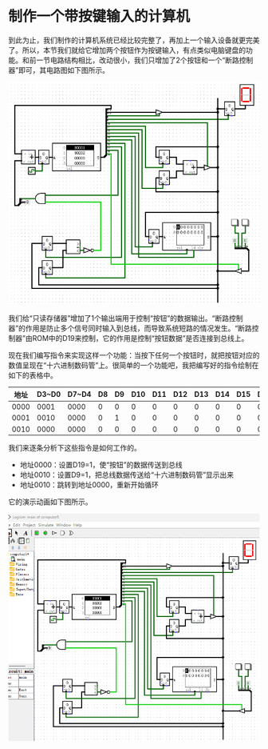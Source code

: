 
# 制作一个带按键输入的计算机

到此为止，我们制作的计算机系统已经比较完整了，再加上一个输入设备就更完美了。所以，本节我们就给它增加两个按钮作为按键输入，有点类似电脑键盘的功能。和前一节电路结构相比，改动很小，我们只增加了2个按钮和一个“断路控制器”即可，其电路图如下图所示。

![](pic/5-8.gif)

我们给“只读存储器”增加了1个输出端用于控制“按钮”的数据输出。“断路控制器”的作用是防止多个信号同时输入到总线，而导致系统短路的情况发生。“断路控制器”由ROM中的D19来控制，它的作用是控制“按钮数据”是否连接到总线上。

现在我们编写指令来实现这样一个功能：当按下任何一个按钮时，就把按钮对应的数值呈现在“十六进制数码管”上。很简单的一个功能吧，我把编写好的指令绘制在如下的表格中。

|地址|D3~D0|D7~D4|D8|D9|D10|D11|D12|D13|D14|D15|D16|D17|D18|D19|十六进制|
|-|-|-|-|-|-|-|-|-|-|-|-|-|-|-|-|
|0000|0001|0000|0|0|0|0|0|0|0|0|0|0|0|1|0x80001|
|0001|0010|0000|0|1|0|0|0|0|0|0|0|0|0|1|0x80202|
|0010|0000|0000|0|0|0|0|0|0|0|0|0|0|0|0|0x0|

我们来逐条分析下这些指令是如何工作的。

* 地址0000：设置D19=1，使“按钮”的数据传送到总线
* 地址0010：设置D9=1，把总线数据传送给“十六进制数码管”显示出来
* 地址0010：跳转到地址0000，重新开始循环

它的演示动画如下图所示。

![](pic/5-9.gif)